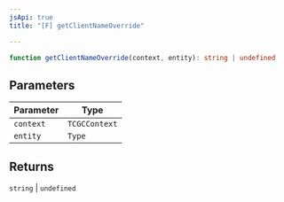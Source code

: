 ```yaml
---
jsApi: true
title: "[F] getClientNameOverride"

---
```

```ts
function getClientNameOverride(context, entity): string | undefined
```

## Parameters

| Parameter | Type |
| ------ | ------ |
| `context` | `TCGCContext` |
| `entity` | `Type` |

## Returns

`string` \| `undefined`
